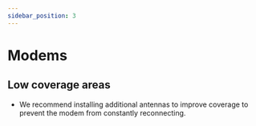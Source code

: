 ```yaml
---
sidebar_position: 3
---
```


# Modems

## Low coverage areas
- We recommend installing additional antennas to improve coverage to prevent the modem from constantly reconnecting.